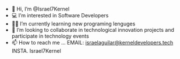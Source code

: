 - 👋 Hi, I’m @Israel7Kernel
- 💻 I’m interested in Software Developers
- 🤘🏽 I’m currently learning new programing lenguges
- 🖤 I’m looking to collaborate in technological innovation projects and participate in technology events 
- 📫 How to reach me ...
  EMAIL: israelaguilar@kerneldevelopers.tech
  INSTA. Israel7Kernel

<!---
Israel7Kernel/Israel7Kernel is a ✨ special ✨ repository because its `README.md` (this file) appears on your GitHub profile.
You can click the Preview link to take a look at your changes.
--->
